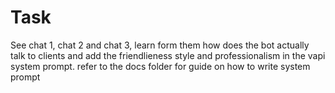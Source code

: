 # Task
See chat 1, chat 2 and chat 3, learn form them how does the bot actually talk to clients and add the friendlieness style and professionalism in the vapi system prompt. refer to the docs folder for guide on how to write system prompt
